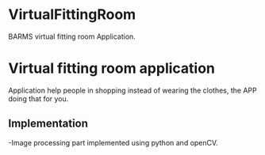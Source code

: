 # VirtualFittingRoom
BARMS virtual fitting room Application.

# Virtual fitting room application
Application help people in shopping instead of wearing the clothes, the APP doing that for you.

## Implementation
-Image processing part implemented using python and openCV.
